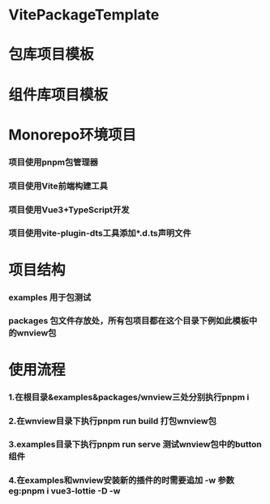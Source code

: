 # VitePackageTemplate 
# 包库项目模板 
# 组件库项目模板 
# Monorepo环境项目
### 项目使用pnpm包管理器
### 项目使用Vite前端构建工具
### 项目使用Vue3+TypeScript开发
### 项目使用vite-plugin-dts工具添加*.d.ts声明文件

# 项目结构
### examples 用于包测试
### packages 包文件存放处，所有包项目都在这个目录下例如此模板中的wnview包

# 使用流程
### 1.在根目录&examples&packages/wnview三处分别执行pnpm i
### 2.在wnview目录下执行pnpm run build 打包wnview包
### 3.examples目录下执行pnpm run serve 测试wnview包中的button组件
### 4.在examples和wnview安装新的插件的时需要追加 -w 参数eg:pnpm i vue3-lottie -D -w
